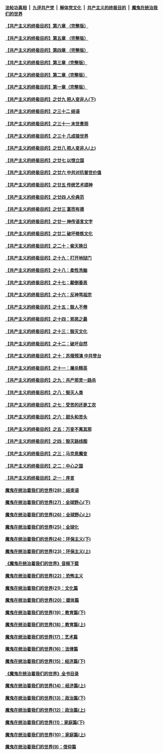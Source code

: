 

####  [法轮功真相](../../../../basic/blob/master/README.md?t=06110631) &nbsp;|&nbsp; [九评共产党](../../../../9ping.md/blob/master/README.md?t=06110631) &nbsp;|&nbsp; [解体党文化](../../../../jtdwh.md/blob/master/README.md?t=06110631)  &nbsp;|&nbsp; [共产主义的终极目的](../../../../gczydzjmd.md/blob/master/README.md?t=06110631) &nbsp;|&nbsp; [魔鬼在统治我们的世界](../../../../mgztzwmdsj.md/blob/master/README.md?t=06110631) 

#### [【共产主义的终极目的】第六章 （完整版）](../pages/nsc422/n11428913.md?t=06110631) 

#### [【共产主义的终极目的】第五章 （完整版）](../pages/nsc422/n11428912.md?t=06110631) 

#### [【共产主义的终极目的】第四章 （完整版）](../pages/nsc422/n11428907.md?t=06110631) 

#### [【共产主义的终极目的】第三章（完整版）](../pages/nsc422/n11428848.md?t=06110631) 

#### [【共产主义的终极目的】第二章（完整版）](../pages/nsc422/n11428831.md?t=06110631) 

#### [【共产主义的终极目的】第一章（完整版）](../pages/nsc422/n11417651.md?t=06110631) 

#### [【共产主义的终极目的】之廿九 把人变非人(下)](../pages/nsc422/n11344140.md?t=06110631) 

#### [【共产主义的终极目的】之三十二 结语](../pages/nsc422/n11360535.md?t=06110631) 

#### [【共产主义的终极目的】之三十一 末世景观](../pages/nsc422/n11351129.md?t=06110631) 

#### [【共产主义的终极目的】之三十 几成狼世界](../pages/nsc422/n11348280.md?t=06110631) 

#### [【共产主义的终极目的】之廿八 把人变非人(上)](../pages/nsc422/n11340492.md?t=06110631) 

#### [【共产主义的终极目的】之廿七 以恨立国](../pages/nsc422/n11336944.md?t=06110631) 

#### [【共产主义的终极目的】之廿六 中共对抗普世价值](../pages/nsc422/n11324785.md?t=06110631) 

#### [【共产主义的终极目的】之廿五 传统艺术颂神](../pages/nsc422/n11296396.md?t=06110631) 

#### [【共产主义的终极目的】之廿四 人伦典范](../pages/nsc422/n11296397.md?t=06110631) 

#### [【共产主义的终极目的】之廿三 富而有德](../pages/nsc422/n11283598.md?t=06110631) 

#### [【共产主义的终极目的】之廿一 神传语言文字](../pages/nsc422/n11263265.md?t=06110631) 

#### [【共产主义的终极目的】之廿二 破坏修炼文化](../pages/nsc422/n11245728.md?t=06110631) 

#### [【共产主义的终极目的】之二十：偷天换日](../pages/nsc422/n11238846.md?t=06110631) 

#### [【共产主义的终极目的】之十九：打开地狱门](../pages/nsc422/n11206376.md?t=06110631) 

#### [【共产主义的终极目的】之十八：柔性洗脑](../pages/nsc422/n11199994.md?t=06110631) 

#### [【共产主义的终极目的】之十七：颠倒善恶](../pages/nsc422/n11179782.md?t=06110631) 

#### [【共产主义的终极目的】之十六：反神骂祖宗](../pages/nsc422/n11166798.md?t=06110631) 

#### [【共产主义的终极目的】之十五：毁人不倦](../pages/nsc422/n11166792.md?t=06110631) 

#### [【共产主义的终极目的】之十四：邪恶之最](../pages/nsc422/n11150249.md?t=06110631) 

#### [【共产主义的终极目的】之十三：毁灭文化](../pages/nsc422/n11135227.md?t=06110631) 

#### [【共产主义的终极目的】之十二：破坏自然](../pages/nsc422/n11135214.md?t=06110631) 

#### [【共产主义的终极目的】之十：苏俄预演 中共登台](../pages/nsc422/n11118424.md?t=06110631) 

#### [【共产主义的终极目的】之十一：屠杀精英](../pages/nsc422/n11118442.md?t=06110631) 

#### [【共产主义的终极目的】之九：共产邪灵一路杀](../pages/nsc422/n11114139.md?t=06110631) 

#### [【共产主义的终极目的】之八：毁灭人类](../pages/nsc422/n11108503.md?t=06110631) 

#### [【共产主义的终极目的】之七：受苦的还是工农](../pages/nsc422/n11101809.md?t=06110631) 

#### [【共产主义的终极目的】之六：甜头和苦头](../pages/nsc422/n11096971.md?t=06110631) 

#### [【共产主义的终极目的】之五：万变不离其邪](../pages/nsc422/n11091285.md?t=06110631) 

#### [【共产主义的终极目的】之四：毁灭路线图](../pages/nsc422/n11086284.md?t=06110631) 

#### [【共产主义的终极目的】之三：马克思魔变](../pages/nsc422/n11061941.md?t=06110631) 

#### [【共产主义的终极目的】之二：中心之国](../pages/nsc422/n11047728.md?t=06110631) 

#### [【共产主义的终极目的】之一：序言](../pages/nsc422/n11086077.md?t=06110631) 

#### [魔鬼在统治着我们的世界(28)：结束语](../pages/nsc422/n10936246.md?t=06110631) 

#### [魔鬼在统治着我们的世界(27)：全球野心(下)](../pages/nsc422/n10928319.md?t=06110631) 

#### [魔鬼在统治着我们的世界(26)：全球野心(上)](../pages/nsc422/n10900318.md?t=06110631) 

#### [魔鬼在统治着我们的世界(25)：全球化](../pages/nsc422/n10788205.md?t=06110631) 

#### [魔鬼在统治着我们的世界(24)：环保主义(下)](../pages/nsc422/n10695307.md?t=06110631) 

#### [魔鬼在统治着我们的世界(23)：环保主义(上)](../pages/nsc422/n10688613.md?t=06110631) 

#### [《魔鬼在统治着我们的世界》音频下载](../pages/nsc422/n10635553.md?t=06110631) 

#### [魔鬼在统治着我们的世界(22)：恐怖主义](../pages/nsc422/n10614727.md?t=06110631) 

#### [魔鬼在统治着我们的世界(21)：文化篇](../pages/nsc422/n10597706.md?t=06110631) 

#### [魔鬼在统治着我们的世界(20)：媒体篇](../pages/nsc422/n10586579.md?t=06110631) 

#### [魔鬼在统治着我们的世界(19)：教育篇(下)](../pages/nsc422/n10564808.md?t=06110631) 

#### [魔鬼在统治着我们的世界(18)：教育篇(上)](../pages/nsc422/n10526970.md?t=06110631) 

#### [魔鬼在统治着我们的世界(17)：艺术篇](../pages/nsc422/n10499093.md?t=06110631) 

#### [魔鬼在统治着我们的世界(16)：法律篇](../pages/nsc422/n10485969.md?t=06110631) 

#### [魔鬼在统治着我们的世界(15)：经济篇(下)](../pages/nsc422/n10469975.md?t=06110631) 

#### [《魔鬼在统治着我们的世界》全书目录](../pages/nsc422/n10464261.md?t=06110631) 

#### [魔鬼在统治着我们的世界(14)：经济篇(上)](../pages/nsc422/n10457370.md?t=06110631) 

#### [魔鬼在统治着我们的世界(13)：政治篇(下)](../pages/nsc422/n10448270.md?t=06110631) 

#### [魔鬼在统治着我们的世界(12)：政治篇(上)](../pages/nsc422/n10444576.md?t=06110631) 

#### [魔鬼在统治着我们的世界(11)：家庭篇(下)](../pages/nsc422/n10440961.md?t=06110631) 

#### [魔鬼在统治着我们的世界(10)：家庭篇(上)](../pages/nsc422/n10435448.md?t=06110631) 

#### [魔鬼在统治着我们的世界(9)：信仰篇](../pages/nsc422/n10432159.md?t=06110631) 

